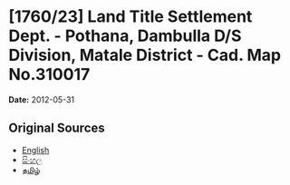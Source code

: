 # [1760/23] Land Title Settlement Dept. - Pothana, Dambulla D/S Division, Matale District - Cad. Map No.310017

**Date:** 2012-05-31

## Original Sources

- [English](https://documents.gov.lk/view/extra-gazettes/2012/5/1760-23_E.pdf)
- [සිංහල](https://documents.gov.lk/view/extra-gazettes/2012/5/1760-23_S.pdf)
- [தமிழ்](https://documents.gov.lk/view/extra-gazettes/2012/5/1760-23_T.pdf)
